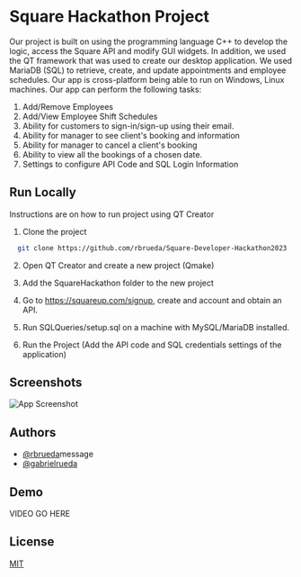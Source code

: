 
# Square Hackathon Project

Our project is built on using the programming language C++ to develop the logic, access the Square API and modify GUI widgets. In addition, we used the QT framework that was used to create our desktop application. We used MariaDB (SQL) to retrieve, create, and update appointments and employee schedules.  Our app is cross-platform being able to run on Windows, Linux machines. Our app can perform the following tasks:
1. Add/Remove Employees
2. Add/View Employee Shift Schedules
3. Ability for customers to sign-in/sign-up using their email.
4. Ability for manager to see client's booking and information
5. Ability for manager to cancel a client's booking
6. Ability to view all the bookings of a chosen date. 
7. Settings to configure API Code and SQL Login Information

## Run Locally
Instructions are on how to run project using QT Creator

1. Clone the project

```bash
  git clone https://github.com/rbrueda/Square-Developer-Hackathon2023
```

2. Open QT Creator and create a new project (Qmake)

3. Add the SquareHackathon folder to the new project

4. Go to https://squareup.com/signup, create and account and obtain an API. 

5. Run SQLQueries/setup.sql on a machine with MySQL/MariaDB installed. 

6. Run the Project (Add the API code and SQL credentials settings of the application)


## Screenshots

![App Screenshot](https://via.placeholder.com/468x300?text=App+Screenshot+Here)


## Authors

- [@rbrueda](https://github.com/rbrueda)message
- [@gabrielrueda](https://github.com/gabrielrueda)

## Demo

VIDEO GO HERE
## License

[MIT](https://github.com/rbrueda/Square-Developer-Hackathon2023/blob/main/LICENSE)

